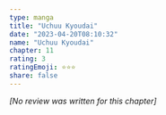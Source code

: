 ```yaml
---
type: manga
title: "Uchuu Kyoudai"
date: "2023-04-20T08:10:32"
name: "Uchuu Kyoudai"
chapter: 11
rating: 3
ratingEmoji: ⭐️⭐️⭐️
share: false
---
```


_[No review was written for this chapter]_
